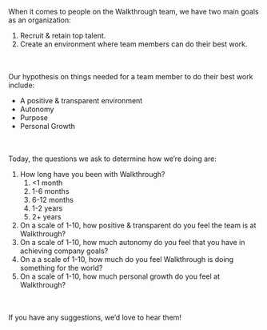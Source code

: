 When it comes to people on the Walkthrough team, we have two main goals as an organization:
1. Recruit & retain top talent. 
2. Create an environment where team members can do their best work.

<br><br>
Our hypothesis on things needed for a team member to do their best work include:
- A positive & transparent environment
- Autonomy 
- Purpose
- Personal Growth

<br><br>
Today, the questions we ask to determine how we’re doing are:
1. How long have you been with Walkthrough?
    1. <1 month
    2. 1-6 months
    3. 6-12 months
    4. 1-2 years
    5. 2+ years
2. On a scale of 1-10, how positive & transparent do you feel the team is at Walkthrough? 
3. On a scale of 1-10, how much autonomy do you feel that you have in achieving company goals?
4. On a a scale of 1-10, how much do you feel Walkthrough is doing something for the world?  
5. On a scale of 1-10, how much personal growth do you feel at Walkthrough?

<br><br>
If you have any suggestions, we’d love to hear them!
